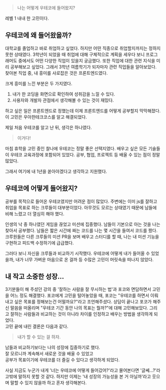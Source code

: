 > 나는 어떻게 우테코에 들어왔지?

레벨 1 내내 한 고민이다.

## 우테코에 왜 들어왔을까?

대학교를 졸업하고 바로 취업하고 싶었다. 하지만 어떤 직종으로 취업할지까지는 정하지 못한 상태였다.
3학년이 되었을 때 취업에 대해 구체적으로 계획을 세우다 보니 프로그래머도 중에서도 어떤 다양한 직업이 있을지 궁금했다. 또한 직업에 대한 관련 지식을 미리 공부해보고 싶었다.
그래서 3학년 여름학기가 되자마자 관련 직업들을 알아보았다.
찾아본 직업 중, 내 흥미를 사로잡은 것은 프론트엔드였다. <br>

크게 흥미를 느낀 부분은 두 가지였다.

1. 내가 한 코딩을 화면으로 확인하여 성취감을 느낄 수 있다.
2. 사용자와 개발자 관점에서 생각해볼 수 있는 것이 재밌다.

하고 싶은 일은 프론트엔드로 정했는데 이제 프론트엔드를 어떻게 공부할지 막막해졌다.
이 고민은 우아한테크코스를 알고 해결되었다.<br>

제일 처음 우테코를 알고 난 뒤, 생각은 하나였다.

> 이거다!

마침 휴학을 고민 중인 찰나에 우테코는 정말 좋은 선택지였다.
배우고 싶은 모든 기술들이 우테코 교육과정에 포함되어 있었다.
공부, 협업, 프로젝트 등 배울 수 있는 점이 정말 많았다.

그래서 여기에 내 1년을 쏟아야겠다고 생각하고 지원했다.

## 우테코에 어떻게 들어왔지?

공부를 목적으로 들어온 우테코였지만 어려운 점이 많았다.
주변에는 이미 js를 잘하고 취업을 목표로 하는 크루들이 대부분이었다.
아무것도 모르는 상태였기 때문에 남들에 비해 느렸고 더 열심히 해야 했다.

인생의 낙 중 하나였던 게임을 끊었고 미션에 집중했다. 남들이 기본으로 아는 것을 나는 찾아서 공부했다. 남들은 짧은 시간에 짜는 코드를 나는 몇 시간을 들여서 코드를 짰다. 크루원들은 다른 크루들의 미션 PR을 보며 배우고 스터디를 할 때, 나는 내 미션 기능을 구현하고 피드백 수정하기에 급급했다.

그러다 보니 자신을 크루들과 비교하기 시작했다. 우테코에 어떻게 내가 들어올 수 있었을까, 내가 너무 가벼운 마음으로 온 걸까 등 수많은 고민이 머릿속을 떠나지 않았다.

## 내 작고 소중한 성장...

3기분들이 해 주셨던 강의 중 '잘하는 사람을 잘 무시하는 법'과 포코와 면담하면서 고민을 어느 정도 해결했다.
포코에게 고민을 털어놓았을 때, 포코는 "우테코를 하면서 이뤄내고 싶은 목표를 정해보는건 어떨까요?"라고 조언해주셨다. 상담이 끝나고 포코가 해주신 말씀을 떠올리며 "우테코 기간 동안 나의 목표는 뭘까?"에 대해 고민해보았다.
그리고 잘하는 사람들과 비교하는 것이 아니라 차이를 인정하고 배우는 방법을 생각하게 되었다.<br>
고민 끝에 내린 결론은 다음과 같다.

> 내가 할 수 있는 걸 하자.

남들과 비교하기보다는 나의 성장에 집중하기로 했다.<br>
잘 모르니까 계속해서 새로운 것을 배울 수 있었고 <br>
공부가 목표이기에 우테코를 더 즐길 수 있다고 생각하게 되었다.

사실 지금도 누군가 내게 '너는 우테코에 어떻게 들어갔어?'라고 물어본다면 '글쎄…?'라고밖에 말하지 못할 것 같다. 하지만 이제는 '내 성장의 가능성을 본 거 아닐까'라고 웃으며 말할 수 있지 않을까 하고 혼자 생각해본다.
